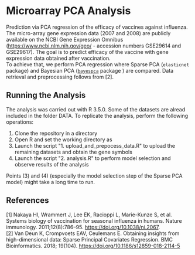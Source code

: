 # Microarray PCA Analysis 

Prediction via PCA regression of the efficacy of vaccines against influenza. The micro-array gene expression data (2007 and 2008) are publicly available on the NCBI Gene Expression Omnibus
(https://www.ncbi.nlm.nih.gov/geo/ - accession numbers GSE29614 and GSE29617). The goal is to predict efficacy of the vaccine with gene expression data obtained after vaccination. <br/>
To achieve that, we perform PCA regression where Sparse PCA (```elasticnet``` package) and Bayesian PCA ([```bayespca```](https://github.com/davidevdt/bayespca) package ) are compared. Data retrieval and preprocessing follows from [2]. 

## Running the Analysis 
The analysis was carried out with R 3.5.0. Some of the datasets are alread included in the folder DATA. To replicate the analysis, perform the following operations: 

1. Clone the repository in a directory <DIRECTORY>
2. Open R and set the working directory as <DIRECTORY>
3. Launch the script "1. upload_and_prepocess_data.R" to upload the remaining datasets and obtain the gene symbols
4. Launch the script "2. analysis.R" to perform model selection and observe results of the analysis 

Points (3) and (4) (especially the model selection step of the Sparse PCA model) might take a long time to run. 


## References 
[1] Nakaya HI, Wrammert J, Lee EK, Racioppi L, Marie-Kunze S, et al. Systems biology of vaccination for seasonal influenza in humans. Nature immunology. 2011;12(8):786–95. https://doi.org/10.1038/ni.2067. <br/>
[2] Van Deun K, Crompvoets EAV, Ceulemans E. Obtaining insights from high-dimensional data: Sparse Principal Covariates Regression. BMC Bioinformatics. 2018; 19(104). https://doi.org/10.1186/s12859-018-2114-5  
